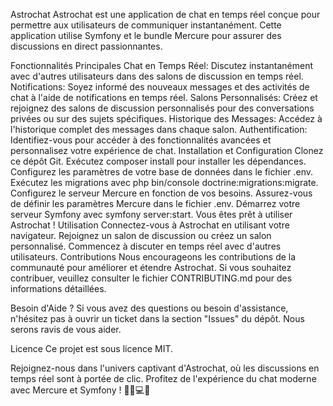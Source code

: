 Astrochat 
Astrochat est une application de chat en temps réel conçue pour permettre aux utilisateurs de communiquer instantanément. Cette application utilise Symfony et le bundle Mercure pour assurer des discussions en direct passionnantes.

Fonctionnalités Principales
Chat en Temps Réel: Discutez instantanément avec d'autres utilisateurs dans des salons de discussion en temps réel.
Notifications: Soyez informé des nouveaux messages et des activités de chat à l'aide de notifications en temps réel.
Salons Personnalisés: Créez et rejoignez des salons de discussion personnalisés pour des conversations privées ou sur des sujets spécifiques.
Historique des Messages: Accédez à l'historique complet des messages dans chaque salon.
Authentification: Identifiez-vous pour accéder à des fonctionnalités avancées et personnalisez votre expérience de chat.
Installation et Configuration
Clonez ce dépôt Git.
Exécutez composer install pour installer les dépendances.
Configurez les paramètres de votre base de données dans le fichier .env.
Exécutez les migrations avec php bin/console doctrine:migrations:migrate.
Configurez le serveur Mercure en fonction de vos besoins. Assurez-vous de définir les paramètres Mercure dans le fichier .env.
Démarrez votre serveur Symfony avec symfony server:start.
Vous êtes prêt à utiliser Astrochat !
Utilisation
Connectez-vous à Astrochat en utilisant votre navigateur.
Rejoignez un salon de discussion ou créez un salon personnalisé.
Commencez à discuter en temps réel avec d'autres utilisateurs.
Contributions
Nous encourageons les contributions de la communauté pour améliorer et étendre Astrochat. Si vous souhaitez contribuer, veuillez consulter le fichier CONTRIBUTING.md pour des informations détaillées.

Besoin d'Aide ?
Si vous avez des questions ou besoin d'assistance, n'hésitez pas à ouvrir un ticket dans la section "Issues" du dépôt. Nous serons ravis de vous aider.

Licence
Ce projet est sous licence MIT.

Rejoignez-nous dans l'univers captivant d'Astrochat, où les discussions en temps réel sont à portée de clic. Profitez de l'expérience du chat moderne avec Mercure et Symfony ! 🚀💬💻🌌
